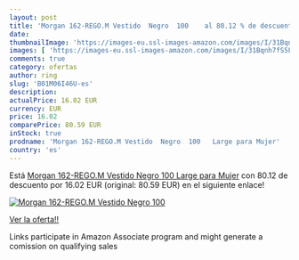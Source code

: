 ```yaml
---
layout: post
title: 'Morgan 162-REGO.M Vestido  Negro  100    al 80.12 % de descuento'
date: 
thumbnailImage: 'https://images-eu.ssl-images-amazon.com/images/I/31Bqnh7fS5L._SL200_.jpg'
images: [ 'https://images-eu.ssl-images-amazon.com/images/I/31Bqnh7fS5L._SL200_.jpg' ]
comments: true
category: ofertas
author: ring
slug: 'B01M06I46U-es'
description:
actualPrice: 16.02 EUR
currency: EUR
price: 16.02
comparePrice: 80.59 EUR
inStock: true
prodname: 'Morgan 162-REGO.M Vestido  Negro  100   Large para Mujer'
country: 'es'
---
```


Está [Morgan 162-REGO.M Vestido  Negro  100   Large para Mujer](https://www.amazon.es/dp/B01M06I46U/?tag=tolees-21) con 80.12 de descuento por 16.02 EUR (original: 80.59 EUR) en el siguiente enlace!

[![Morgan 162-REGO.M Vestido  Negro  100   ](https://images-eu.ssl-images-amazon.com/images/I/31Bqnh7fS5L._SL200_.jpg)](https://www.amazon.es/dp/B01M06I46U/?tag=tolees-21)

[Ver la oferta!!](https://www.amazon.es/dp/B01M06I46U/?tag=tolees-21)

Links participate in Amazon Associate program and might generate a comission on qualifying sales


